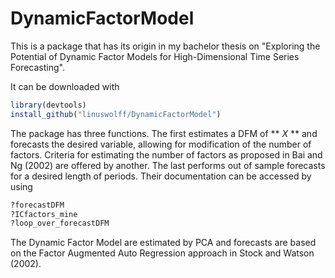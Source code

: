 # DynamicFactorModel

This is a package that has its origin in my bachelor thesis on "Exploring the Potential of Dynamic Factor Models for High-Dimensional Time Series Forecasting". 

It can be downloaded with

```R
library(devtools)
install_github("linuswolff/DynamicFactorModel")
```

The package has three functions. The first estimates a DFM of ** $X$ ** and forecasts the desired variable, allowing for modification of the number of factors. Criteria for estimating the number of factors as proposed in Bai and Ng (2002) are offered by another. The last performs out of sample forecasts for a desired length of periods. Their documentation can be accessed by using 

```R
?forecastDFM
?ICfactors_mine
?loop_over_forecastDFM
```

The Dynamic Factor Model are estimated by PCA and forecasts are based on the Factor Augmented Auto Regression approach in Stock and Watson (2002).